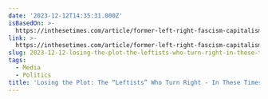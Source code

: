 ```yaml
---
date: '2023-12-12T14:35:31.000Z'
isBasedOn: >-
  https://inthesetimes.com/article/former-left-right-fascism-capitalism-horseshoe-theory
link: >-
  https://inthesetimes.com/article/former-left-right-fascism-capitalism-horseshoe-theory
slug: 2023-12-12-losing-the-plot-the-leftists-who-turn-right-in-these-times
tags:
  - Media
  - Politics
title: 'Losing the Plot: The “Leftists” Who Turn Right - In These Times'
---
```


